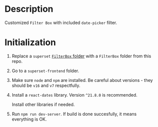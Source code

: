 # Description

Customized `Filter Box` with included `date-picker` filter.

# Initialization

1. Replace a `superset` [`FilterBox` folder](https://github.com/apache/superset/tree/master/superset-frontend/src/visualizations/FilterBox) with a `FilterBox` folder from this repo.

2. Go to a `superset-frontend` folder.

3. Make sure `node` and `npm` are installed. Be careful about versions - they should be `v16` and `v7` respectfully.

4. Install a `react-dates` library. Version `^21.8.0` is recommended.

    Install other libraries if needed.

5. Run `npm run dev-server`. If build is done succesfully, it means everything is OK.